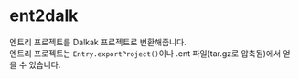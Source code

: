 # ent2dalk
엔트리 프로젝트를 Dalkak 프로젝트로 변환해줍니다.  
엔트리 프로젝트는 ```Entry.exportProject()```이나
.ent 파일(tar.gz로 압축됨)에서 얻을 수 있습니다.
